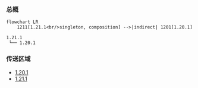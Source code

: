 ### 总概

```mermaid
flowchart LR
    1211[1.21.1<br/>singleton, composition] -->|indirect| 1201[1.20.1]
```

```
1.21.1
 └── 1.20.1
```

### 传送区域

- [1.20.1](/projects/1.20/assets/every-compat/everycomp)
- [1.21.1](/projects/1.21/assets/every-compat/everycomp)